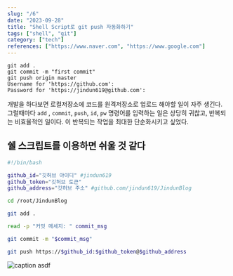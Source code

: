 ```yaml
---
slug: "/6"
date: "2023-09-28"
title: "Shell Script로 git push 자동화하기"
tags: ["shell", "git"]
category: ["tech"]
references: ["https://www.naver.com", "https://www.google.com"]
---
```

```bash{promptUser: root}{promptHost: ubuntu}{outputLines: 4-5}
git add .
git commit -m "first commit"
git push origin master
Username for 'https://github.com':
Password for 'https://jindun619@github.com':
```
개발을 하다보면 로컬저장소에 코드를 원격저장소로 업로드 해야할 일이 자주 생긴다.
그럴때마다 `add` , `commit`, `push`, `id`, `pw` 명령어를 입력하는 일은
상당히 귀찮고, 반복되는 비효율적인 일이다. 이 반복되는 작업을 최대한 단순화시키고 싶었다.

## 쉘 스크립트를 이용하면 쉬울 것 같다
```bash
#!/bin/bash

github_id="깃허브 아이디" #jindun619
github_token="깃허브 토큰"
github_address="깃허브 주소" #github.com/jindun619/JindunBlog

cd /root/JindunBlog

git add .

read -p "커밋 메세지: " commit_msg

git commit -m "$commit_msg"

git push https://$github_id:$github_token@$github_address
```

![caption asdf](/postImages/img.png)